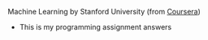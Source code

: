 Machine Learning by Stanford University (from [Coursera](https://www.coursera.org/learn/machine-learning))
* This is my programming assignment answers
